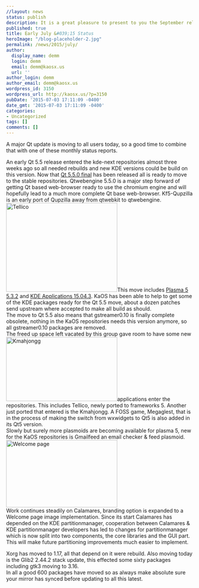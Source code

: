 ```yaml
---
//layout: news
status: publish
description: It is a great pleasure to present to you the September release of a new stable ISO.
published: true
title: Early July &#039;15 Status
heroImage: "/blog-placeholder-2.jpg"
permalink: /news/2015/july/
author:
  display_name: demm
  login: demm
  email: demm@kaosx.us
  url: ''
author_login: demm
author_email: demm@kaosx.us
wordpress_id: 3150
wordpress_url: http://kaosx.us/?p=3150
pubDate: '2015-07-03 17:11:09 -0400'
date_gmt: '2015-07-03 17:11:09 -0400'
categories:
- Uncategorized
tags: []
comments: []
---
```

<p>A major Qt update is moving to all users today, so a good time to combine that with one of these monthly status reports.</p>
<p>An early Qt 5.5 release entered the kde-next repositories almost three weeks ago so all needed rebuilds and new KDE versions could be build on this version.  Now that <a class="fancybox-iframe" href="http://blog.qt.io/blog/2015/07/01/qt-5-5-released/" title="Qt 5.5.0">Qt 5.5.0 final</a> has been released all is ready to move to the stable repositories.  Qtwebengine 5.5.0 is a major step forward of getting Qt based web-browser ready to use the chromium engine and will hopefully lead to a much more complete Qt base web-browser.  Kf5-Qupzilla is an early port of Qupzilla away from qtwebkit to qtwebengine.<br />
<a href="http://kaosx.us/wp-content/uploads/2015/07/Screenshot_20150620_122920.png"><img src="http://kaosx.us/wp-content/uploads/2015/07/Screenshot_20150620_122920-300x240.png" alt="Tellico" width="300" height="240" class="alignleft size-medium wp-image-3152" /></a>This move includes <a class="fancybox-iframe" href="https://www.kde.org/announcements/plasma-5.3.2.php" title="Plasma 5.3.2">Plasma 5 5.3.2</a> and <a class="fancybox-iframe" href="https://www.kde.org/announcements/announce-applications-15.04.3.php" title="KDE Applications 15.04.3">KDE Applications 15.04.3</a>.  KaOS has been able to help to get some of the KDE packages ready for the Qt 5.5 move, about a dozen patches send upstream where accepted to make all build as should.<br />
The move to Qt 5.5 also means that gstreamer0.10 is finally complete obsolete, nothing in the KaOS repositories needs this version anymore, so all gstreamer0.10 packages are removed.<br />
The freed up space left vacated by this group gave room to have some new <a href="http://kaosx.us/wp-content/uploads/2015/07/Screenshot_20150617_141228.png"><img src="http://kaosx.us/wp-content/uploads/2015/07/Screenshot_20150617_141228-300x173.png" alt="Kmahjongg" width="300" height="173" class="alignright size-medium wp-image-3154" /></a>applications enter the repositories.  This includes Tellico, newly ported to frameworks 5.  Another just ported that entered is the Kmahjongg.  A FOSS game, Megaglest,  that is in the process of making the switch from wxwidgets to Qt5 is also added in its Qt5 version.<br />
Slowly but surely more plasmoids are becoming available for plasma 5, new for the KaOS repositories is Gmailfeed an email checker & feed plasmoid.<br />
<a href="http://kaosx.us/wp-content/uploads/2015/07/Screenshot_20150620_150645.png"><img src="http://kaosx.us/wp-content/uploads/2015/07/Screenshot_20150620_150645-300x182.png" alt="Welcome page" width="300" height="182" class="alignleft size-medium wp-image-3156" /></a><br />
Work continues steadily on Calamares, branding option is expanded to a Welcome page image implementation.  Since its start Calamares has depended on the KDE partitionmanager, cooperation between Calamares & KDE partitionmanager developers has led to changes for partitionmanager which is now split into two components, the core libraries and the GUI part.  This will make future partitioning improvements much easier to implement.</p>
<p>Xorg has moved to 1.17, all that depend on it were rebuild.  Also moving today is the Glib2 2.44.2 stack update, this effected some sixty packages including gtk3 moving to 3.16.<br />
In all a good 600  packages have moved so as always make absolute sure your mirror has synced before updating to all this latest.</p>
